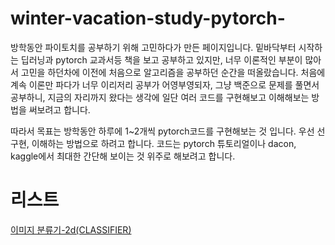 # winter-vacation-study-pytorch-

방학동안 파이토치를 공부하기 위해 고민하다가 만든 페이지입니다. 밑바닥부터 시작하는 딥러닝과 pytorch 교과서등 책을 보고 공부하고 있지만, 너무 이론적인 부분이 많아서 고민을 하던차에 이전에 처음으로 알고리즘을 공부하던 순간을 떠올랐습니다. 처음에 계속 이론만 파다가 너무 이리저리 공부가 어영부영되자, 그냥 백준으로 문제를 풀면서 공부하니, 지금의 자리까지 왔다는 생각에 일단 여러 코드를 구현해보고 이해해보는 방법을 써보려고 합니다. 

따라서 목표는 방학동안 하루에 1~2개씩 pytorch코드를 구현해보는 것 입니다. 우선 선 구현, 이해하는 방법으로 하려고 합니다. 코드는 pytorch 튜토리얼이나 dacon, kaggle에서 최대한 간단해 보이는 것 위주로 해보려고 합니다.

# 리스트

[이미지 분류기-2d(CLASSIFIER)](https://github.com/stockmanager1/winter-vacation-study-pytorch-/blob/main/23%EB%85%84%201%EC%9B%94%2017%EC%9D%BC/%EB%B6%84%EB%A5%98%EA%B8%B0(CLASSIFIER)_%ED%95%99%EC%8A%B5%ED%95%98%EA%B8%B0_4%ED%8A%B8.ipynb)

